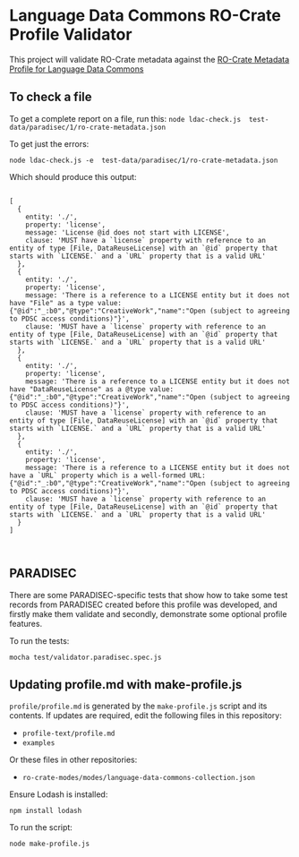 # Language Data Commons RO-Crate Profile Validator

This project will validate RO-Crate metadata against the [RO-Crate Metadata Profile for Language Data Commons](https://purl.archive.org/language-data-commons/profile)

## To check a file

To get a complete report on a file, run this:
`node ldac-check.js  test-data/paradisec/1/ro-crate-metadata.json`

To get just the errors:

`node ldac-check.js -e  test-data/paradisec/1/ro-crate-metadata.json`

Which should produce this output:

```

[
  {
    entity: './',
    property: 'license',
    message: 'License @id does not start with LICENSE',
    clause: 'MUST have a `license` property with reference to an entity of type [File, DataReuseLicense] with an `@id` property that starts with `LICENSE.` and a `URL` property that is a valid URL'
  },
  {
    entity: './',
    property: 'license',
    message: 'There is a reference to a LICENSE entity but it does not have "File" as a type value: {"@id":"_:b0","@type":"CreativeWork","name":"Open (subject to agreeing to PDSC access conditions)"}',
    clause: 'MUST have a `license` property with reference to an entity of type [File, DataReuseLicense] with an `@id` property that starts with `LICENSE.` and a `URL` property that is a valid URL'
  },
  {
    entity: './',
    property: 'license',
    message: 'There is a reference to a LICENSE entity but it does not have "DataReuseLicense" as a @type value: {"@id":"_:b0","@type":"CreativeWork","name":"Open (subject to agreeing to PDSC access conditions)"}',
    clause: 'MUST have a `license` property with reference to an entity of type [File, DataReuseLicense] with an `@id` property that starts with `LICENSE.` and a `URL` property that is a valid URL'
  },
  {
    entity: './',
    property: 'license',
    message: 'There is a reference to a LICENSE entity but it does not have a `URL` property which is a well-formed URL: {"@id":"_:b0","@type":"CreativeWork","name":"Open (subject to agreeing to PDSC access conditions)"}',
    clause: 'MUST have a `license` property with reference to an entity of type [File, DataReuseLicense] with an `@id` property that starts with `LICENSE.` and a `URL` property that is a valid URL'
  }
]



```

## PARADISEC

There are some PARADISEC-specific tests that show how to take some test records from PARADISEC created before this profile was developed, and firstly make them validate and secondly, demonstrate some optional profile features.

To run the tests:

```
mocha test/validator.paradisec.spec.js
```

## Updating profile.md with make-profile.js

`profile/profile.md` is generated by the `make-profile.js` script and its contents. If updates are required, edit the following files in this repository:

- `profile-text/profile.md`
- `examples`

Or these files in other repositories:

- `ro-crate-modes/modes/language-data-commons-collection.json`

Ensure Lodash is installed:

```
npm install lodash
```

To run the script:

```
node make-profile.js
```
